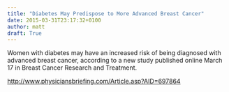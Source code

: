 ```yaml
---
title: "Diabetes May Predispose to More Advanced Breast Cancer"
date: 2015-03-31T23:17:32+0100
author: matt
draft: True
---
```

Women with diabetes may have an increased risk of being diagnosed with advanced breast cancer, according to a new study published online March 17 in Breast Cancer Research and Treatment.

http://www.physiciansbriefing.com/Article.asp?AID=697864
